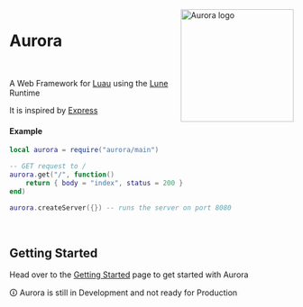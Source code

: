 <img align="right" width="200" src="https://aurora.jonas-arensmann.com/logo.svg" alt="Aurora logo" />

<h1 align="left">Aurora</h1>

<br/>

A Web Framework for [Luau](https://luau-lang.org) using the [Lune](https://github.com/lune-org/lune) Runtime

It is inspired by [Express](https://expressjs.com)

#### Example

```lua
local aurora = require("aurora/main")

-- GET request to /
aurora.get("/", function()
    return { body = "index", status = 200 }
end)

aurora.createServer({}) -- runs the server on port 8080
```

<br />

## Getting Started

Head over to the [Getting Started](https://docs.page/jonasarensmann/aurora/getting-started) page to get started with Aurora

🛈 Aurora is still in Development and not ready for Production
